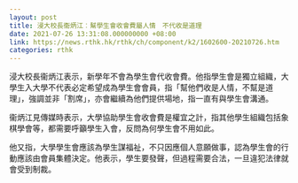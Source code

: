 ```yaml
---
layout: post
title: 浸大校長衞炳江︰幫學生會收會費屬人情　不代收是道理
date: 2021-07-26 13:31:08.000000000 +08:00
link: https://news.rthk.hk/rthk/ch/component/k2/1602600-20210726.htm
categories: rthk
---
```


浸大校長衞炳江表示，新學年不會為學生會代收會費。他指學生會是獨立組織，大學生入大學不代表必定希望成為學生會會員，指「幫他們收是人情，不幫是道理」，強調並非「割席」，亦會繼續為他們提供場地，指一直有與學生會溝通。

衞炳江見傳媒時表示，大學協助學生會收會費是權宜之計，指其他學生組織包括象棋學會等，都需要呼籲學生入會，反問為何學生會不用如此。

他又指，大學學生會應該為學生謀福祉，不只因應個人意願做事，認為學生會的行動應該由會員集體決定。他表示，學生要發聲，但過程需要合法，一旦違犯法律就會受到制裁。
